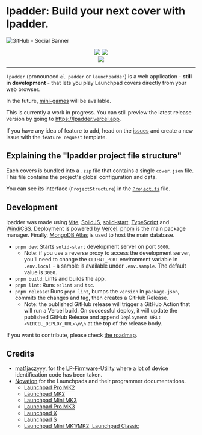 # lpadder: Build your next cover with lpadder.

![GitHub - Social Banner](https://user-images.githubusercontent.com/59152884/177166304-5c79187c-4e43-4b37-8df3-9bd5d5130603.png)

<p align="center">
  <a href="https://lpadder.vercel.app" target="_blank"><img src="https://img.shields.io/static/v1?&label=&message=go to lpadder&color=%231E293B&style=for-the-badge"/></a> 
  <a href="https://docs-lpadder.vercel.app" target="_blank"><img src="https://img.shields.io/static/v1?&label=&message=documentation&color=%231E293B&style=for-the-badge"/></a>
  <br />
  <a href="https://dsc.gg/lpadder" target="_blank"><img src="https://img.shields.io/discord/989809458907602977?color=%231E293B&label=discord&labelColor=%231E293B&style=for-the-badge"/></a>
</p>

---

`lpadder` (pronounced `el padder` or `launchpadder`) is a web
application - **still in development** - that lets you play Launchpad covers directly from your web browser.

In the future, [mini-games](https://github.com/Vexcited/lpadder/issues/26) will be available.

This is currently a work in progress. You can still
preview the latest release version by going to <https://lpadder.vercel.app>.

If you have any idea of feature to add, head on the [issues](https://github.com/Vexcited/lpadder/issues) and
create a new issue with the `feature request` template.

## Explaining the "lpadder project file structure"

Each covers is bundled into a `.zip` file that contains a single `cover.json` file.
This file contains the project's global configuration and data.

You can see its interface (`ProjectStructure`) in the [`Project.ts`](./src/types/Project.ts) file.

## Development

lpadder was made using [Vite](https://vitejs.dev), [SolidJS](https://solidjs.com), [solid-start](https://github.com/solidjs/solid-start), [TypeScript](https://www.typescriptlang.org) and [WindiCSS](https://windicss.org). Deployment is powered by [Vercel](https://vercel.com). [pnpm](https://pnpm.io/) is the main package manager. Finally, [MongoDB Atlas](https://www.mongodb.com/atlas/database) is used to host the main database.

- `pnpm dev`: Starts `solid-start` development server on port `3000`.
  - Note: if you use a reverse proxy to access the development server, you'll need to change the `CLIENT_PORT` environment variable in `.env.local`  - a sample is available under `.env.sample`. The default value is `3000`.
- `pnpm build`: Lints and builds the app.
- `pnpm lint`: Runs `eslint` and `tsc`.
- `pnpm release`: Runs `pnpm lint`, bumps the `version` in `package.json`, commits the changes and tag, then creates a GitHub Release.
  - Note: the published GitHub release will trigger a GitHub Action that will run a Vercel build. On successful deploy, it will update the published GitHub Release and append `Deployment URL: <VERCEL_DEPLOY_URL>\n\n` at the top of the release body.

If you want to contribute, please check [the roadmap](https://github.com/Vexcited/lpadder/projects/1).

## Credits

- [mat1jaczyyy](https://github.com/mat1jaczyyy), for the [LP-Firmware-Utility](https://github.com/mat1jaczyyy/LP-Firmware-Utility) where a lot of device identification code has been taken.
- [Novation](https://novationmusic.com) for the Launchpads and their programmer documentations.
  - [Launchpad Pro MK2](https://fael-downloads-prod.focusrite.com/customer/prod/s3fs-public/downloads/Launchpad%20Pro%20Programmers%20Reference%20Guide%201.01.pdf)
  - [Launchpad MK2](https://fael-downloads-prod.focusrite.com/customer/prod/s3fs-public/downloads/Launchpad%20MK2%20Programmers%20Reference%20Manual%20v1.03.pdf)
  - [Launchpad Mini MK3](https://fael-downloads-prod.focusrite.com/customer/prod/s3fs-public/downloads/Launchpad%20Mini%20-%20Programmers%20Reference%20Manual.pdf)
  - [Launchpad Pro MK3](https://fael-downloads-prod.focusrite.com/customer/prod/s3fs-public/downloads/LPP3_prog_ref_guide_200415.pdf)
  - [Launchpad X](https://fael-downloads-prod.focusrite.com/customer/prod/s3fs-public/downloads/Launchpad%20X%20-%20Programmers%20Reference%20Manual.pdf)
  - [Launchpad S](https://fael-downloads-prod.focusrite.com/customer/prod/s3fs-public/novation/downloads/10753/launchpad-s-prm.pdf)
  - [Launchpad Mini MK1/MK2, Launchpad Classic](https://fael-downloads-prod.focusrite.com/customer/prod/downloads/launchpad-programmers-reference.pdf)
